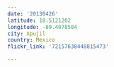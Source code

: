 ```yaml
---
date: '20130426'
latitude: 18.5121202
longitude: -89.4078584
city: Xpujil
country: Mexico
flickr_link: '72157638448815473'

---
```

